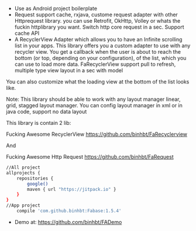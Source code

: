 - Use as Android project boilerplate 
- Request support cache, rxjava, custome request adapter with other Httprequest library. you can use Retrofit, OkHttp, Volley or whats the fuckin httplibrary you want. Switch http core request in a sec. Support cache API 
- A RecyclerView Adapter which allows you to have an Infinite scrolling list in your apps. This library offers you a custom adapter to use with any recycler view. You get a callback when the user is about to reach the bottom (or top, depending on your configuration), of the list, which you can use to load more data. FaRecyclerView support pull to refresh, multiple type view layout in a sec with model

You can also customize what the loading view at the bottom of the list looks like.

Note: This library should be able to work with any layout manager linear, grid, stagged layout manager. You can config layout manager in xml or in java code, support no data layout

This library is contain 2 lib:

Fucking Awesome RecyclerView
https://github.com/binhbt/FaRecyclerview

And

Fucking Awesome Http Request
https://github.com/binhbt/FaRequest
```sh
//All project
allprojects {
    repositories {
        google()
        maven { url "https://jitpack.io" }
    }
}
//App project
    compile 'com.github.binhbt:Fabase:1.5.4'
```
- Demo at:
https://github.com/binhbt/FADemo
